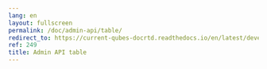 ```yaml
---
lang: en
layout: fullscreen
permalink: /doc/admin-api/table/
redirect_to: https://current-qubes-docrtd.readthedocs.io/en/latest/developer/services/admin-api-table.html
ref: 249
title: Admin API table
---
```


